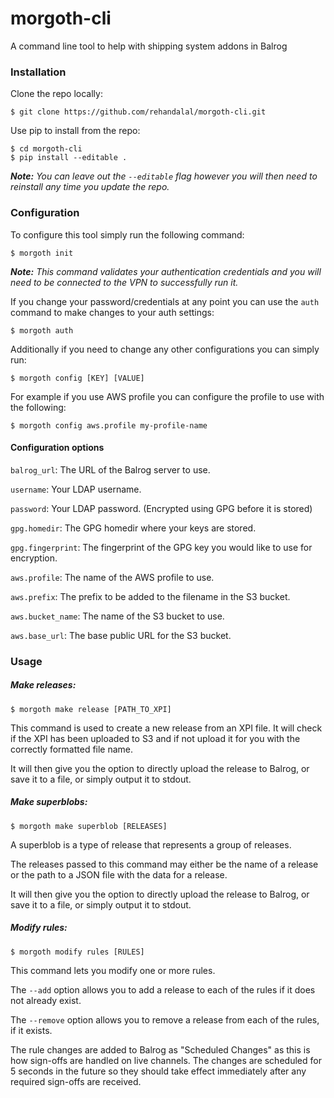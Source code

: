 # morgoth-cli
A command line tool to help with shipping system addons in Balrog

### Installation

Clone the repo locally:

```
$ git clone https://github.com/rehandalal/morgoth-cli.git
```

Use pip to install from the repo:

```
$ cd morgoth-cli
$ pip install --editable .
```

***Note:** You can leave out the `--editable` flag however you will
then need to reinstall any time you update the repo.*

### Configuration

To configure this tool simply run the following command:

```
$ morgoth init
```

***Note:** This command validates your authentication credentials and
you will need to be connected to the VPN to successfully run it.*

If you change your password/credentials at any point you can use 
the `auth` command to make changes to your auth settings:

```
$ morgoth auth
```

Additionally if you need to change any other configurations you
can simply run:

```
$ morgoth config [KEY] [VALUE]
```

For example if you use AWS profile you can configure the profile
to use with the following:

```
$ morgoth config aws.profile my-profile-name
```

#### Configuration options

`balrog_url`: The URL of the Balrog server to use.

`username`: Your LDAP username.

`password`: Your LDAP password. (Encrypted using GPG before it 
is stored)

`gpg.homedir`: The GPG homedir where your keys are stored.

`gpg.fingerprint`: The fingerprint of the GPG key you would like 
to use for encryption.

`aws.profile`: The name of the AWS profile to use.

`aws.prefix`: The prefix to be added to the filename in the S3 bucket.

`aws.bucket_name`: The name of the S3 bucket to use.

`aws.base_url`: The base public URL for the S3 bucket.


### Usage

##### Make releases:

```
$ morgoth make release [PATH_TO_XPI]
```

This command is used to create a new release from an XPI file. It will 
check if the XPI has been uploaded to S3 and if not upload it for you 
with the correctly formatted file name.

It will then give you the option to directly upload the release to 
Balrog, or save it to a file, or simply output it to stdout.

##### Make superblobs:

```
$ morgoth make superblob [RELEASES] 
```

A superblob is a type of release that represents a group of releases.

The releases passed to this command may either be the name of a release
or the path to a JSON file with the data for a release.

It will then give you the option to directly upload the release to 
Balrog, or save it to a file, or simply output it to stdout.

##### Modify rules:

```
$ morgoth modify rules [RULES]
```

This command lets you modify one or more rules.

The `--add` option allows you to add a release to each of the rules if 
it does not already exist.

The `--remove` option allows you to remove a release from each of the
rules, if it exists.

The rule changes are added to Balrog as "Scheduled Changes" as this is
how sign-offs are handled on live channels. The changes are scheduled
for 5 seconds in the future so they should take effect immediately after
any required sign-offs are received.
